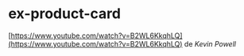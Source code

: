 # ex-product-card

[https://www.youtube.com/watch?v=B2WL6KkqhLQ](https://www.youtube.com/watch?v=B2WL6KkqhLQ) de *Kevin Powell*